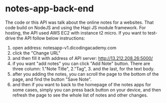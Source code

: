# notes-app-back-end
The code or this API was talk about the online notes for a websites.
That code build on NodeJS and using the Hapi JS module framework.
For hosting, the API used AWS EC2 with instance t2 micro.
If you want to test-drive the API follow below instructions:
  1. open address: notesapp-v1.dicodingacademy.com
  2. click the "Change URL"
  3. and then fill it with address of API server: http://13.212.208.26:5000/
  4. if you want "add notes" you can click "Add Note" button. There are three column: 1."Note Title", 2."Tag", 3. and the last, for the text body.
  5. after you adding the notes, you can scroll the page to the bottom of the page, and find the button "Save Note".
  6. and then if you want to back to the homepage of the notes apps for some cases, simply you can press back button  on your device, and then refresh the page to see the whole list of notes and other changes.
     
